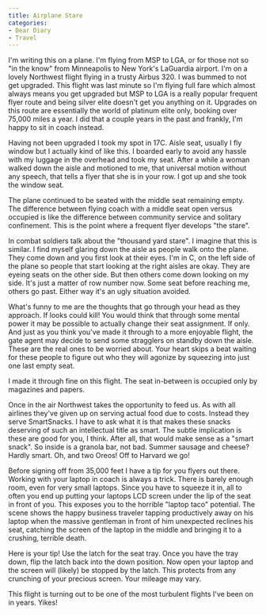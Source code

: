 ```yaml
---
title: Airplane Stare
categories:
- Dear Diary
- Travel
---
```


I'm writing this on a plane. I'm flying from MSP to LGA, or for those not so "in the know" from Minneapolis to New York's LaGuardia airport. I'm on a lovely Northwest flight flying in a trusty Airbus 320. I was bummed to not get upgraded. This flight was last minute so I'm flying full fare which almost always means you get upgraded but MSP to LGA is a really popular frequent flyer route and being silver elite doesn't get you anything on it. Upgrades on this route are essentially the world of platinum elite only, booking over 75,000 miles a year. I did that a couple years in the past and frankly, I'm happy to sit in coach instead.

Having not been upgraded I took my spot in 17C. Aisle seat, usually I fly window but I actually kind of like this. I boarded early to avoid any hassle with my luggage in the overhead and took my seat. After a while a woman walked down the aisle and motioned to me, that universal motion without any speech, that tells a flyer that she is in your row. I got up and she took the window seat.

The plane continued to be seated with the middle seat remaining empty. The difference between flying coach with a middle seat open versus occupied is like the difference between community service and solitary confinement. This is the point where a frequent flyer develops "the stare".

In combat soldiers talk about the "thousand yard stare". I imagine that this is similar. I find myself glaring down the aisle as people walk onto the plane. They come down and you first look at their eyes. I'm in C, on the left side of the plane so people that start looking at the right aisles are okay. They are eyeing seats on the other side. But then others come down looking on my side. It's just a matter of row number now. Some seat before reaching me, others go past. Either way it's an ugly situation avoided.

What's funny to me are the thoughts that go through your head as they approach. If looks could kill! You would think that through some mental power it may be possible to actually change their seat assignment. If only. And just as you think you've made it through to a more enjoyable flight, the gate agent may decide to send some stragglers on standby down the aisle. These are the real ones to be worried about. Your heart skips a beat waiting for these people to figure out who they will agonize by squeezing into just one last empty seat.

I made it through fine on this flight. The seat in-between is occupied only by magazines and papers.

Once in the air Northwest takes the opportunity to feed us. As with all airlines they've given up on serving actual food due to costs. Instead they serve SmartSnacks. I have to ask what it is that makes these snacks deserving of such an intellectual title as smart. The subtle implication is these are good for you, I think. After all, that would make sense as a "smart snack". So inside is a granola bar, not bad. Summer sausage and cheese? Hardly smart. Oh, and two Oreos! Off to Harvard we go!

Before signing off from 35,000 feet I have a tip for you flyers out there. Working with your laptop in coach is always a trick. There is barely enough room, even for very small laptops. Since you have to squeeze it in, all to often you end up putting your laptops LCD screen under the lip of the seat in front of you. This exposes you to the horrible "laptop taco" potential. The scene shows the happy business traveler tapping productively away on his laptop when the massive gentleman in front of him unexpected reclines his seat, catching the screen of the laptop in the middle and bringing it to a crushing, terrible death.

Here is your tip! Use the latch for the seat tray. Once you have the tray down, flip the latch back into the down position. Now open your laptop and the screen will (likely) be stopped by the latch. This protects from any crunching of your precious screen. Your mileage may vary.

This flight is turning out to be one of the most turbulent flights I've been on in years. Yikes!
